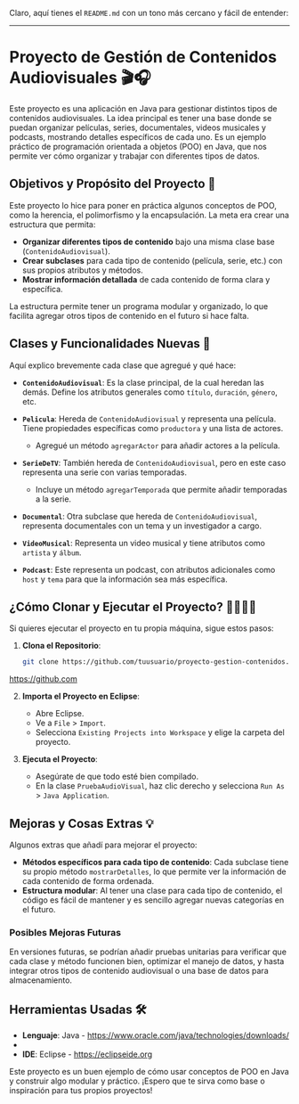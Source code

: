 Claro, aquí tienes el `README.md` con un tono más cercano y fácil de entender:

---

# Proyecto de Gestión de Contenidos Audiovisuales 🎬🎧

Este proyecto es una aplicación en Java para gestionar distintos tipos de contenidos audiovisuales. La idea principal es tener una base donde se puedan organizar películas, series, documentales, videos musicales y podcasts, mostrando detalles específicos de cada uno. Es un ejemplo práctico de programación orientada a objetos (POO) en Java, que nos permite ver cómo organizar y trabajar con diferentes tipos de datos.

## Objetivos y Propósito del Proyecto 📌

Este proyecto lo hice para poner en práctica algunos conceptos de POO, como la herencia, el polimorfismo y la encapsulación. La meta era crear una estructura que permita:

- **Organizar diferentes tipos de contenido** bajo una misma clase base (`ContenidoAudiovisual`).
- **Crear subclases** para cada tipo de contenido (película, serie, etc.) con sus propios atributos y métodos.
- **Mostrar información detallada** de cada contenido de forma clara y específica.

La estructura permite tener un programa modular y organizado, lo que facilita agregar otros tipos de contenido en el futuro si hace falta.

## Clases y Funcionalidades Nuevas 🚀

Aquí explico brevemente cada clase que agregué y qué hace:

- **`ContenidoAudiovisual`**: Es la clase principal, de la cual heredan las demás. Define los atributos generales como `título`, `duración`, `género`, etc.
  
- **`Pelicula`**: Hereda de `ContenidoAudiovisual` y representa una película. Tiene propiedades específicas como `productora` y una lista de actores.
  - Agregué un método `agregarActor` para añadir actores a la película.

- **`SerieDeTV`**: También hereda de `ContenidoAudiovisual`, pero en este caso representa una serie con varias temporadas.
  - Incluye un método `agregarTemporada` que permite añadir temporadas a la serie.

- **`Documental`**: Otra subclase que hereda de `ContenidoAudiovisual`, representa documentales con un tema y un investigador a cargo.

- **`VideoMusical`**: Representa un video musical y tiene atributos como `artista` y `álbum`.
  
- **`Podcast`**: Este representa un podcast, con atributos adicionales como `host` y `tema` para que la información sea más específica.

## ¿Cómo Clonar y Ejecutar el Proyecto? 👩‍💻👨‍💻

Si quieres ejecutar el proyecto en tu propia máquina, sigue estos pasos:

1. **Clona el Repositorio**:
   ```bash
   git clone https://github.com/tuusuario/proyecto-gestion-contenidos.git
   ```
https://github.com

2. **Importa el Proyecto en Eclipse**:
   - Abre Eclipse.
   - Ve a `File` > `Import`.
   - Selecciona `Existing Projects into Workspace` y elige la carpeta del proyecto.

3. **Ejecuta el Proyecto**:
   - Asegúrate de que todo esté bien compilado.
   - En la clase `PruebaAudioVisual`, haz clic derecho y selecciona `Run As` > `Java Application`.

## Mejoras y Cosas Extras 💡

Algunos extras que añadí para mejorar el proyecto:

- **Métodos específicos para cada tipo de contenido**: Cada subclase tiene su propio método `mostrarDetalles`, lo que permite ver la información de cada contenido de forma ordenada.
- **Estructura modular**: Al tener una clase para cada tipo de contenido, el código es fácil de mantener y es sencillo agregar nuevas categorías en el futuro.

### Posibles Mejoras Futuras
En versiones futuras, se podrían añadir pruebas unitarias para verificar que cada clase y método funcionen bien, optimizar el manejo de datos, y hasta integrar otros tipos de contenido audiovisual o una base de datos para almacenamiento.

## Herramientas Usadas 🛠️

- **Lenguaje**: Java - https://www.oracle.com/java/technologies/downloads/
- 
- **IDE**: Eclipse - https://eclipseide.org

Este proyecto es un buen ejemplo de cómo usar conceptos de POO en Java y construir algo modular y práctico. ¡Espero que te sirva como base o inspiración para tus propios proyectos!

